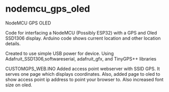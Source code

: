 # nodemcu_gps_oled
NodeMCU GPS OLED

Code for interfacing a NodeMCU (Possibly ESP32) with a GPS and Oled SSD1306 display.
Arduino code shows current location and other location details.

Created to use simple USB power for device.
Using Adafruit_SSD1306,softwareserial, adafruit_gfx, and TinyGPS++ libraries


CUSTOMGPS_WEB.INO
Added access point webserver with SSID GPS.  It serves one page which displays coordinates.  Also, added page to oled to show access point ip address to point your browser to.
Also increased font size on oled.
